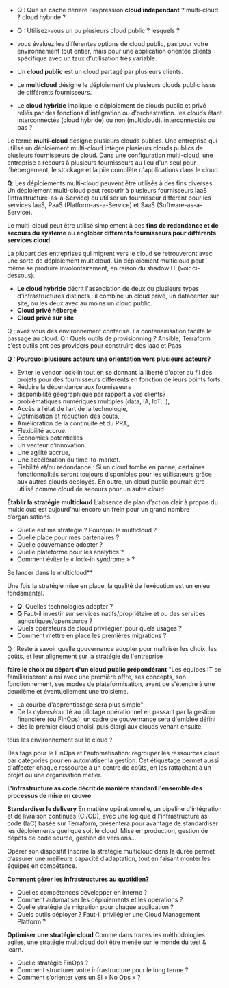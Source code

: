 
 - Q : Que se cache deriere l'expression  **cloud independant** ? multi-cloud ? cloud hybride ?
 - Q : Utilisez-vous un ou plusieurs cloud public ? lesquels ?
 
 - vous évaluez les différentes options de cloud public, pas pour votre environnement tout entier, 
   mais pour une application orientée clients spécifique avec un taux d'utilisation très variable.
 
 - Un **cloud public** est un cloud partagé par plusieurs clients.
 - Le **multicloud** désigne le déploiement de plusieurs clouds public issus de différents fournisseurs. 
 - Le **cloud hybride** implique le déploiement de clouds public et privé reliés par des fonctions 
   d'intégration ou d'orchestration.
   les clouds étant interconnectés (cloud hybride) ou non (multicloud).
   interconnectés ou pas ?
   
Le terme **multi-cloud** désigne plusieurs clouds publics. 
Une entreprise qui utilise un déploiement multi-cloud intègre plusieurs clouds publics de plusieurs fournisseurs de cloud. 
Dans une configuration multi-cloud, une entreprise a recours à plusieurs fournisseurs au lieu d'un seul pour l'hébergement, le stockage et la pile complète d'applications dans le cloud.

**Q**: Les déploiements multi-cloud peuvent être utilisés à des fins diverses. Un déploiement multi-cloud peut recourir à plusieurs fournisseurs 
IaaS (Infrastructure-as-a-Service) ou utiliser un fournisseur différent pour les services IaaS, PaaS (Platform-as-a-Service) et SaaS (Software-as-a-Service). 

Le multi-cloud peut être utilisé simplement à des **fins de redondance et de secours du système** ou **englober différents fournisseurs pour différents services cloud**.

La plupart des entreprises qui migrent vers le cloud se retrouveront avec une sorte de déploiement multicloud. Un déploiement multicloud peut même se produire involontairement, en raison du shadow IT (voir ci-dessous).


- **Le cloud hybride** décrit l'association de deux ou plusieurs types d'infrastructures distincts : il combine un cloud privé, un datacenter sur site, ou les deux avec au moins un cloud public. 
- **Cloud privé hébergé**
- **Cloud privé sur site**

   
Q : avez vous des environnement conterisé. La contenairisation facilte le passage au cloud.
Q : Quels outils de provisionning ? Ansible, Terraform : c'est outils ont des providers pour construire des Iaac et Paas

**Q : Pourquoi plusieurs acteurs une orientation vers plusieurs acteurs?**
- Eviter le vendor lock-in tout en se donnant la liberté d'opter au fil des projets pour des fournisseurs 
  différents en fonction de leurs points forts. 
- Réduire la dépendance aux fournisseurs 
- disponibilité géographique par rapport a vos clients? 
- problématiques numériques multiples (data, IA, IoT...),
- Accès à l’état de l’art de la technologie,
- Optimisation et réduction des coûts,
- Amélioration de la continuité et du PRA,
- Flexibilité accrue.
- Économies potentielles
- Un vecteur d’innovation,
- Une agilité accrue,
- Une accélération du time-to-market.
- Fiabilité et/ou redondance : Si un cloud tombe en panne, certaines fonctionnalités seront toujours disponibles pour les utilisateurs grâce aux autres clouds déployés. En outre, un cloud public pourrait être utilisé comme cloud de secours pour un autre cloud

**Établir la stratégie multicloud**
L’absence de plan d’action clair à propos du multicloud est aujourd’hui encore un frein pour un grand nombre d’organisations. 
- Quelle est ma stratégie ? Pourquoi le multicloud ?
- Quelle place pour mes partenaires ?
- Quelle gouvernance adopter ?
- Quelle plateforme pour les analytics ?
- Comment éviter le « lock-in syndrome » ? 

Se lancer dans le multicloud**

Une fois la stratégie mise en place, la qualité de l’exécution est un enjeu fondamental.
- **Q**:  Quelles technologies adopter ? 
- **Q** Faut-il investir sur services natifs/propriétaire et ou des services agnostiques/opensource ?
- Quels opérateurs de cloud privilégier, pour quels usages ?
- Comment mettre en place les premières migrations ? 


Q : Reste à savoir quelle gouvernance adopter pour maîtriser les choix, les coûts, et leur alignement sur la stratégie de l'entreprise

**faire le choix au départ d'un cloud public prépondérant**
"Les équipes IT se familiariseront ainsi avec une première offre, ses concepts, son fonctionnement, ses modes de plateformisation,
avant de s'étendre à une deuxième et éventuellement une troisième.
- La courbe d'apprentissage sera plus simple"
- De la cybersécurité au pilotage opérationnel en passant par la gestion financière (ou FinOps), un cadre de gouvernance sera d'emblée défini 
- dès le premier cloud choisi, puis élargi aux clouds venant ensuite.

tous les environnement sur le cloud ?

Des tags pour le FinOps et l'automatisation:
regrouper les ressources cloud par catégories pour en automatiser la gestion. 
Cet étiquetage permet aussi d'affecter chaque ressource à un centre de coûts, en les rattachant à un projet ou une organisation métier.

**L'infrastructure as code décrit de manière standard l'ensemble des processus de mise en œuvre**

**Standardiser le delivery**
En matière opérationnelle, un pipeline d'intégration et de livraison continues (CI/CD), 
avec une logique d'l'infrastructure as code (IaC) basée sur Terraform, 
présentera pour avantage de standardiser les déploiements quel que soit le cloud. 
Mise en production, gestion de dépôts de code source, gestion de versions...


Opérer son dispositif
Inscrire la stratégie multicloud dans la durée permet d’assurer une meilleure capacité d’adaptation, tout en faisant monter les équipes en compétence. 

**Comment gérer les infrastructures au quotidien?**
- Quelles compétences développer en interne ? 
- Comment automatiser les déploiements et les opérations ?
- Quelle stratégie de migration pour chaque application ?
- Quels outils déployer ? Faut-il privilégier une Cloud Management Platform ? 

**Optimiser une stratégie cloud**
Comme dans toutes les méthodologies agiles, une stratégie multicloud doit être menée sur le monde du test & learn.
- Quelle stratégie FinOps ?
- Comment structurer votre infrastructure pour le long terme ? 
- Comment s’orienter vers un SI « No Ops » ? 
